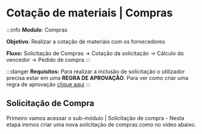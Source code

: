 # Cotação de materiais | Compras

:::info
**Modulo**: Compras

**Objetivo**:  Realizar a cotação de materiais com os fornecedores

**Fluxo:** Solicitação de Compras → Cotação da solicitação → Cálculo do vencedor → Pedido de compra
:::

:::danger
**Requisitos:** 
Para realizar a inclusão de solicitação o utilizador precisa estar em uma **REGRA DE APROVAÇÃO**. Para ver como criar uma regra de aprovação [clique aqui](https://www.notion.so/Regra-de-aprova-o-dde30d4c4beb45bfb26328a61daf5e56?pvs=21)
:::

## Solicitação de Compra

Primeiro vamos acessar o sub-módulo | Solicitação de compra - Nesta etapa iremos criar uma nova solicitação de compras como no vídeo abaixo.